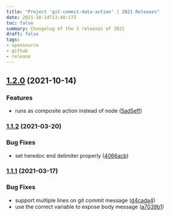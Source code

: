 ```yaml
---
title: "Project 'git-commit-data-action' | 2021 Releases"
date: 2021-10-14T13:48:17Z
toc: false
summary: Changelog of the 3 releases of 2021
draft: false
tags:
- opensource
- github
- release
---
```

## [1.2.0](https://github.com/rlespinasse/git-commit-data-action/compare/1.1.2...1.2.0) (2021-10-14)


### Features

* runs as composite action instead of node ([5ad5eff](https://github.com/rlespinasse/git-commit-data-action/commit/5ad5eff6da805d1c0cd19cc122b6e3a500f20b8a))



### [1.1.2](http://github.com/rlespinasse/git-commit-data-action/compare/1.1.1...1.1.2) (2021-03-20)


### Bug Fixes

* set heredoc end delimiter properly ([4066acb](http://github.com/rlespinasse/git-commit-data-action/commit/4066acb15f129060c6a6125195ee2e2c56da8ece))



### [1.1.1](http://github.com/rlespinasse/git-commit-data-action/compare/1.1.0...1.1.1) (2021-03-17)


### Bug Fixes

* support multiple lines on git commit message ([d4cada4](http://github.com/rlespinasse/git-commit-data-action/commit/d4cada4e2459737aa393e4d634352c6bd5ed67c1))
* use the correct variable to expose body message ([a7039b1](http://github.com/rlespinasse/git-commit-data-action/commit/a7039b15a9b9b0557b2874991180d37bb5ce314e))



